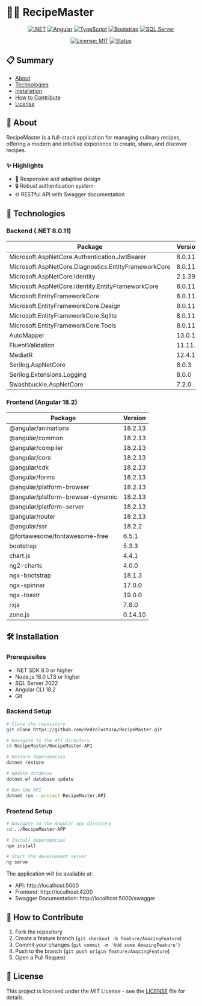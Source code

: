 # 👨‍🍳 RecipeMaster

<div align="center">

[![.NET](https://img.shields.io/badge/.NET-8.0.11-512BD4?style=flat-square&logo=dotnet)](https://dotnet.microsoft.com/download/dotnet/8.0)
[![Angular](https://img.shields.io/badge/Angular-18.2.13-DD0031?style=flat-square&logo=angular)](https://angular.io)
[![TypeScript](https://img.shields.io/badge/TypeScript-5.5.2-3178C6?style=flat-square&logo=typescript)](https://www.typescriptlang.org)
[![Bootstrap](https://img.shields.io/badge/Bootstrap-5.3.3-7952B3?style=flat-square&logo=bootstrap)](https://getbootstrap.com)
[![SQL Server](https://img.shields.io/badge/SQL%20Server-2022-CC2927?style=flat-square&logo=microsoftsqlserver)](https://www.microsoft.com/sql-server)

[![License: MIT](https://img.shields.io/badge/License-MIT-yellow.svg?style=flat-square)](https://opensource.org/licenses/MIT)
[![Status](https://img.shields.io/badge/Status-Complete-green?style=flat-square)]()

</div>

## 📋 Summary

- [About](#-about)
- [Technologies](#-technologies)
- [Installation](#️-installation)
- [How to Contribute](#-how-to-contribute)
- [License](#-license)

## 📝 About

RecipeMaster is a full-stack application for managing culinary recipes, offering a modern and intuitive experience to create, share, and discover recipes.

### ✨ Highlights

- 📱 Responsive and adaptive design
- 🔒 Robust authentication system
- 🌐 RESTful API with Swagger documentation

## 🚀 Technologies

### Backend (.NET 8.0.11)

| Package | Version |
|---------|---------|
| Microsoft.AspNetCore.Authentication.JwtBearer | 8.0.11 |
| Microsoft.AspNetCore.Diagnostics.EntityFrameworkCore | 8.0.11 |
| Microsoft.AspNetCore.Identity | 2.1.39 |
| Microsoft.AspNetCore.Identity.EntityFrameworkCore | 8.0.11 |
| Microsoft.EntityFrameworkCore | 8.0.11 |
| Microsoft.EntityFrameworkCore.Design | 8.0.11 |
| Microsoft.EntityFrameworkCore.Sqlite | 8.0.11 |
| Microsoft.EntityFrameworkCore.Tools | 8.0.11 |
| AutoMapper | 13.0.1 |
| FluentValidation | 11.11.0 |
| MediatR | 12.4.1 |
| Serilog.AspNetCore | 8.0.3 |
| Serilog.Extensions.Logging | 8.0.0 |
| Swashbuckle.AspNetCore | 7.2.0 |

### Frontend (Angular 18.2)

| Package | Version |
|---------|---------|
| @angular/animations | 18.2.13 |
| @angular/common | 18.2.13 |
| @angular/compiler | 18.2.13 |
| @angular/core | 18.2.13 |
| @angular/cdk | 18.2.13 |
| @angular/forms | 18.2.13 |
| @angular/platform-browser | 18.2.13 |
| @angular/platform-browser-dynamic | 18.2.13 |
| @angular/platform-server | 18.2.13 |
| @angular/router | 18.2.13 |
| @angular/ssr | 18.2.2 |
| @fortawesome/fontawesome-free | 6.5.1 |
| bootstrap | 5.3.3 |
| chart.js | 4.4.1 |
| ng2-charts | 4.0.0 |
| ngx-bootstrap | 18.1.3 |
| ngx-spinner | 17.0.0 |
| ngx-toastr | 19.0.0 |
| rxjs | 7.8.0 |
| zone.js | 0.14.10 |

## 🛠️ Installation

### Prerequisites
- .NET SDK 8.0 or higher
- Node.js 18.0 LTS or higher
- SQL Server 2022
- Angular CLI 18.2
- Git

### Backend Setup
```bash
# Clone the repository
git clone https://github.com/Pedrolustosa/RecipeMaster.git

# Navigate to the API directory
cd RecipeMaster/RecipeMaster-API

# Restore dependencies
dotnet restore

# Update database
dotnet ef database update

# Run the API
dotnet run --project RecipeMaster.API
```

### Frontend Setup
```bash
# Navigate to the Angular app directory
cd ../RecipeMaster-APP

# Install dependencies
npm install

# Start the development server
ng serve
```

The application will be available at:
- API: http://localhost:5000
- Frontend: http://localhost:4200
- Swagger Documentation: http://localhost:5000/swagger

## 🤝 How to Contribute

1. Fork the repository
2. Create a feature branch (`git checkout -b feature/AmazingFeature`)
3. Commit your changes (`git commit -m 'Add some AmazingFeature'`)
4. Push to the branch (`git push origin feature/AmazingFeature`)
5. Open a Pull Request

## 📝 License

This project is licensed under the MIT License - see the [LICENSE](LICENSE) file for details.
</div>
